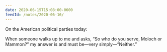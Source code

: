 ```yaml
---
date: 2020-06-15T15:08:00-0600
feedId: /notes/2020-06-16/
---
```


On the American political parties today:

When someone walks up to me and asks, “So who do you serve, Moloch or Mammon?” my answer is and must be—very simply—“Neither.”
